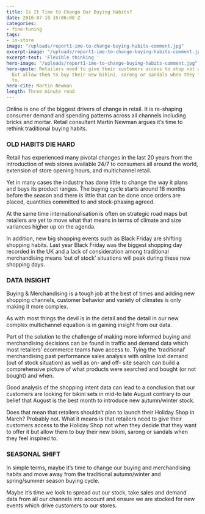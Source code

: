 ```yaml
---
title: Is It Time to Change Our Buying Habits?
date: 2016-07-18 15:06:00 Z
categories:
- fine-tuning
tags:
- in-store
image: "/uploads/report1-ime-to-change-buying-habits-comment.jpg"
excerpt-image: "/uploads/report1-ime-to-change-buying-habits-comment.jpg"
excerpt-text: 'Flexible thinking '
hero-image: "/uploads/report1-ime-to-change-buying-habits-comment.jpg"
hero-quote: Retailers need to give their customers access to shop not when they decide,
  but allow them to buy their new bikini, sarong or sandals when they feel inspired
  to.
hero-cite: Martin Newman
length: Three minute read
---
```


Online is one of the biggest drivers of change in retail. It is re-shaping consumer demand and spending patterns across all channels including bricks and mortar. Retail consultant Martin Newman argues it’s time to rethink traditional buying habits. 

### OLD HABITS DIE HARD

Retail has experienced many pivotal changes in the last 20 years from the introduction of web stores available 24/7 to consumers all around the world, extension of store opening hours, and multichannel retail.

Yet in many cases the industry has done little to change the way it plans and buys its product ranges. The buying cycle starts around 18 months before the season and there is little that can be done once orders are placed, quantities committed to and stock-phasing agreed.

At the same time internationalisation is often on strategic road maps but retailers are yet to move what that means in terms of climate and size variances higher up on the agenda.

In addition, new big shopping events such as Black Friday are shifting shopping habits. Last year Black Friday was the biggest shopping day recorded in the UK and a lack of consideration among traditional merchandising means ‘out of stock’ situations will peak during these new shopping days.

### DATA INSIGHT

Buying & Merchandising is a tough job at the best of times and adding new shopping channels, customer behavior and variety of climates is only making it more complex.

As with most things the devil is in the detail and the detail in our new complex multichannel equation is in gaining insight from our data.

Part of the solution to the challenge of making more informed buying and merchandising decisions can be found in traffic and demand data which most retailers’ ecommerce teams have access to. Tying the ‘traditional’ merchandising past performance sales analysis with online lost demand (out of stock situation) as well as on- and off- site search can build a comprehensive picture of what products were searched and bought (or not bought) and when.

Good analysis of the shopping intent data can lead to a conclusion that our customers are looking for bikini sets in mid-to late August contrary to our belief that August is the best month to introduce new autumn/winter stock.

Does that mean that retailers shouldn’t plan to launch their Holiday Shop in March? Probably not. What it means is that retailers need to give their customers access to the Holiday Shop not when they decide that they want to offer it but allow them to buy their new bikini, sarong or sandals when they feel inspired to.

### SEASONAL SHIFT

In simple terms, maybe it’s time to change our buying and merchandising habits and move away from the traditional autumn/winter and spring/summer season buying cycle.

Maybe it’s time we look to spread out our stock, take sales and demand data from all our channels into account and ensure we are stocked for new events which drive customers to our stores. 
